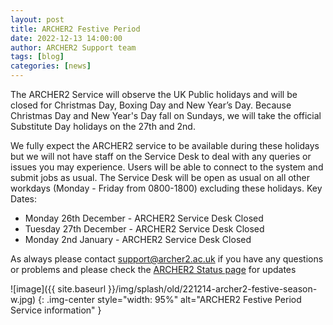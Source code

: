 ```yaml
---
layout: post
title: ARCHER2 Festive Period
date: 2022-12-13 14:00:00
author: ARCHER2 Support team
tags: [blog] 
categories: [news]
---
```




The ARCHER2 Service will observe the UK Public holidays and will be closed for Christmas Day, Boxing Day and New Year’s Day.  Because Christmas Day and New Year's Day fall on Sundays, we will take the official Substitute Day holidays on the 27th and 2nd.

<!--more-->

We fully expect the ARCHER2 service to be available during these holidays but we will not have staff on the Service Desk to deal with any queries or issues you may experience. Users will be able to connect to the system and submit jobs as usual. The Service Desk will be open as usual on all other workdays (Monday - Friday from 0800-1800) excluding these holidays.
Key Dates:

- Monday 26th December - ARCHER2 Service Desk Closed
- Tuesday 27th December - ARCHER2 Service Desk Closed
- Monday 2nd January - ARCHER2 Service Desk Closed
    

As always please contact [support@archer2.ac.uk](mailto:support@archer2.ac.uk) if you have any questions or problems and please check the [ARCHER2 Status page](https://www.archer2.ac.uk/support-access/status.html#service-alerts) for updates



![image]({{ site.baseurl }}/img/splash/old/221214-archer2-festive-season-w.jpg)
{: .img-center style="width: 95%" 
alt="ARCHER2 Festive Period Service information" }




<!--

Image with scaling

![image]({{ site.baseurl }}/img/splash/221117-calendar.jpg)
{: .img-center style="width: 30%" 
alt="ARCHER2 calendar 2023" 
title="ARCHER2 calendar 2023"}

Image with scaling and url link

<a href="https://bit.ly/ARCHER2-Calendar-2023">
![[image]]({{ site.baseurl }}/img/splash/221117-calendar.jpg)</a>
{: .img-center style="width: 30%" 
alt="ARCHER2 calendar 2023" 
title="ARCHER2 calendar 2023" }




<img src="{{ site.baseurl }}/img/news/210127-IMG_0126.jpg" alt="ARCHER2" title="ARCHER2"/>

<img src="{{ site.baseurl }}/img/logos/euro-cc.jpg" alt="EuroCC" title="EuroCC" align="right" width="10%" />

<a href="https:www        ">
<img src="{{ site.baseurl }}/img/blog/211030-uk-stats-auth.jpg" alt="ARCHER2" title="ARCHER2" style="width: 30%"   /></a>



![image]({{ site.baseurl }}/img/blog/210412-systems-blog_pic2.jpg)
{: .img-center style="width: 60%" 
alt="ARCHER2" 
title="ARCHER2"}



<div>

<iframe title="Video"  width="1000" height="560" src="https://www.youtube.com/embed/UXHE7ljmhaQ" frameborder="0" allow="accelerometer; autoplay; encrypted-media; gyroscope; picture-in-picture" allowfullscreen></iframe>

</div>


-->